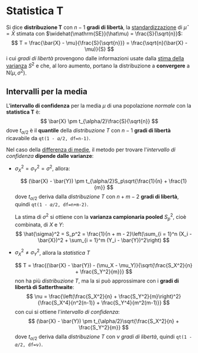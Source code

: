 # Statistica T

Si dice **distribuzione T** con $n-1$ **gradi di libertà**, la [standardizzazione](../../../ct0111/03/02/README.md#normale) di $\hat\mu = \bar{X}$ stimata con $\widehat{\mathrm{SE}}(\hat\mu) = \frac{S}{\sqrt{n}}$:
$$
T = \frac{\bar{X} - \mu}{\frac{S}{\sqrt{n}}} = \frac{\sqrt{n}(\bar{X} - \mu)}{S}
$$
i cui _gradi di libertà_ provengono dalle informazioni usate dalla [stima della varianza](../../01/02/README.md#varianza-campionaria) $S^2$ e che, al loro aumento, portano la distribuzione a **convergere** a $\mathrm{N}(\mu, \sigma^2)$.

## Intervalli per la media

L'**intervallo di confidenza** per la media $\mu$ di una popolazione _normale_ con la **statistica T** è:
$$
\bar{X} \pm t_{\alpha/2}\frac{S}{\sqrt{n}}
$$
dove $t_{\alpha/2}$ è il **quantile** della _distribuzione T_ con $n-1$ **gradi di libertà** ricavabile da `qt(1 - 𝛼/2, df=n-1)`.

Nel caso della [differenza di medie](../01/README.md#differenza-di-medie), il metodo per trovare l'_intervallo di confidenza_ **dipende dalle varianze**:
- $\sigma_X^2 = \sigma_Y^2 = \sigma^2$, allora:

	$$
	(\bar{X} - \bar{Y}) \pm t_{\alpha/2}S_p\sqrt{\frac{1}{n} + \frac{1}{m}}
	$$
	dove $t_{\alpha/2}$ deriva dalla _distribuzione T_ con $n+m-2$ **gradi di libertà**, quindi `qt(1 - 𝛼/2, df=n+m-2)`.

	La stima di $\sigma^2$ si ottiene con la **varianza campionaria pooled** $S_p^2$, cioè combinata, di $X$ e $Y$:
	$$
	\hat{\sigma}^2 = S_p^2 = \frac{1}{n + m - 2}\left(\sum_{i = 1}^n (X_i - \bar{X})^2 + \sum_{i = 1}^m (Y_i - \bar{Y})^2\right)
	$$

- $\sigma_X^2 \neq \sigma_Y^2$, allora la _statistica T_

	$$
	T = \frac{(\bar{X} - \bar{Y}) - (\mu_X - \mu_Y)}{\sqrt{\frac{S_X^2}{n} + \frac{S_Y^2}{m}}}
	$$
	non ha più _distribuzione T_, ma la si può approssimare con i **gradi di libertà di Satterthwaite**:
	$$
	\nu = \frac{\left(\frac{S_X^2}{n} + \frac{S_Y^2}{m}\right)^2}{\frac{S_X^4}{n^2(n-1)} + \frac{S_Y^4}{m^2(m-1)}}
	$$
	con cui si ottiene l'_intervallo di confidenza_:
	$$
	(\bar{X} - \bar{Y}) \pm t_{\alpha/2}\sqrt{\frac{S_X^2}{n} + \frac{S_Y^2}{m}}
	$$
	dove $t_{\alpha/2}$ deriva dalla _distribuzione T_ con $\nu$ _gradi di libertà_, quindi `qt(1 - 𝛼/2, df=ν)`.
